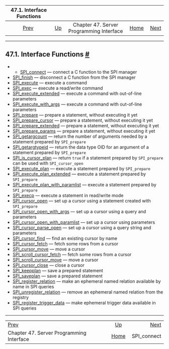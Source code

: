 <!--?xml version="1.0" encoding="UTF-8" standalone="no"?-->

|                   47.1. Interface Functions                  |                                                           |                                          |                                                       |                                             |
| :----------------------------------------------------------: | :-------------------------------------------------------- | :--------------------------------------: | ----------------------------------------------------: | ------------------------------------------: |
| [Prev](spi.html "Chapter 47. Server Programming Interface")  | [Up](spi.html "Chapter 47. Server Programming Interface") | Chapter 47. Server Programming Interface | [Home](index.html "PostgreSQL 17devel Documentation") |  [Next](spi-spi-connect.html "SPI_connect") |

***

## 47.1. Interface Functions [#](#SPI-INTERFACE)

  * *   [SPI\_connect](spi-spi-connect.html) — connect a C function to the SPI manager
  * [SPI\_finish](spi-spi-finish.html) — disconnect a C function from the SPI manager
  * [SPI\_execute](spi-spi-execute.html) — execute a command
  * [SPI\_exec](spi-spi-exec.html) — execute a read/write command
  * [SPI\_execute\_extended](spi-spi-execute-extended.html) — execute a command with out-of-line parameters
  * [SPI\_execute\_with\_args](spi-spi-execute-with-args.html) — execute a command with out-of-line parameters
  * [SPI\_prepare](spi-spi-prepare.html) — prepare a statement, without executing it yet
  * [SPI\_prepare\_cursor](spi-spi-prepare-cursor.html) — prepare a statement, without executing it yet
  * [SPI\_prepare\_extended](spi-spi-prepare-extended.html) — prepare a statement, without executing it yet
  * [SPI\_prepare\_params](spi-spi-prepare-params.html) — prepare a statement, without executing it yet
  * [SPI\_getargcount](spi-spi-getargcount.html) — return the number of arguments needed by a statement prepared by `SPI_prepare`
  * [SPI\_getargtypeid](spi-spi-getargtypeid.html) — return the data type OID for an argument of a statement prepared by `SPI_prepare`
  * [SPI\_is\_cursor\_plan](spi-spi-is-cursor-plan.html) — return `true` if a statement prepared by `SPI_prepare` can be used with `SPI_cursor_open`
  * [SPI\_execute\_plan](spi-spi-execute-plan.html) — execute a statement prepared by `SPI_prepare`
  * [SPI\_execute\_plan\_extended](spi-spi-execute-plan-extended.html) — execute a statement prepared by `SPI_prepare`
  * [SPI\_execute\_plan\_with\_paramlist](spi-spi-execute-plan-with-paramlist.html) — execute a statement prepared by `SPI_prepare`
  * [SPI\_execp](spi-spi-execp.html) — execute a statement in read/write mode
  * [SPI\_cursor\_open](spi-spi-cursor-open.html) — set up a cursor using a statement created with `SPI_prepare`
  * [SPI\_cursor\_open\_with\_args](spi-spi-cursor-open-with-args.html) — set up a cursor using a query and parameters
  * [SPI\_cursor\_open\_with\_paramlist](spi-spi-cursor-open-with-paramlist.html) — set up a cursor using parameters
  * [SPI\_cursor\_parse\_open](spi-spi-cursor-parse-open.html) — set up a cursor using a query string and parameters
  * [SPI\_cursor\_find](spi-spi-cursor-find.html) — find an existing cursor by name
  * [SPI\_cursor\_fetch](spi-spi-cursor-fetch.html) — fetch some rows from a cursor
  * [SPI\_cursor\_move](spi-spi-cursor-move.html) — move a cursor
  * [SPI\_scroll\_cursor\_fetch](spi-spi-scroll-cursor-fetch.html) — fetch some rows from a cursor
  * [SPI\_scroll\_cursor\_move](spi-spi-scroll-cursor-move.html) — move a cursor
  * [SPI\_cursor\_close](spi-spi-cursor-close.html) — close a cursor
  * [SPI\_keepplan](spi-spi-keepplan.html) — save a prepared statement
  * [SPI\_saveplan](spi-spi-saveplan.html) — save a prepared statement
  * [SPI\_register\_relation](spi-spi-register-relation.html) — make an ephemeral named relation available by name in SPI queries
  * [SPI\_unregister\_relation](spi-spi-unregister-relation.html) — remove an ephemeral named relation from the registry
  * [SPI\_register\_trigger\_data](spi-spi-register-trigger-data.html) — make ephemeral trigger data available in SPI queries

***

|                                                              |                                                           |                                             |
| :----------------------------------------------------------- | :-------------------------------------------------------: | ------------------------------------------: |
| [Prev](spi.html "Chapter 47. Server Programming Interface")  | [Up](spi.html "Chapter 47. Server Programming Interface") |  [Next](spi-spi-connect.html "SPI_connect") |
| Chapter 47. Server Programming Interface                     |   [Home](index.html "PostgreSQL 17devel Documentation")   |                                SPI\_connect |
